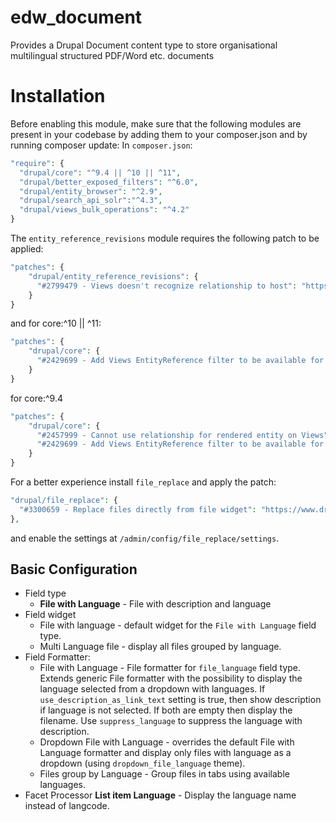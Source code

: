 # edw_document

Provides a Drupal Document content type to store organisational multilingual 
structured PDF/Word etc. documents

# Installation

Before enabling this module, make sure that the following modules are present in your codebase by adding them to your composer.json and by running composer update:
In `composer.json`:

```php
"require": {
  "drupal/core": "^9.4 || ^10 || ^11",
  "drupal/better_exposed_filters": "^6.0",
  "drupal/entity_browser": "^2.9",
  "drupal/search_api_solr":"^4.3",
  "drupal/views_bulk_operations": "^4.2"
}
```
The `entity_reference_revisions` module requires the following patch to be applied:

```php
"patches": {
    "drupal/entity_reference_revisions": {
      "#2799479 - Views doesn't recognize relationship to host": "https://www.drupal.org/files/issues/2022-06-01/entity_reference_revisions-relationship_host_id-2799479-176.patch"
    }
}
```

and for core:^10 || ^11:

```php
"patches": {
    "drupal/core": {
      "#2429699 - Add Views EntityReference filter to be available for all entity reference fields":"https://git.drupalcode.org/project/drupal/-/merge_requests/3086.patch"
    }
}
```
for core:^9.4
```php
"patches": {
    "drupal/core": {
      "#2457999 - Cannot use relationship for rendered entity on Views": "https://www.drupal.org/files/issues/2023-01-04/2457999-9.5.x-309.patch",
      "#2429699 - Add Views EntityReference filter to be available for all entity reference fields":"https://git.drupalcode.org/project/drupal/-/merge_requests/3086.patch"
    }
}
```

For a better experience install `file_replace` and apply the patch:

```php
"drupal/file_replace": {
  "#3300659 - Replace files directly from file widget": "https://www.drupal.org/files/issues/2024-02-04/3300659-31-file-replace-button--seven-themes.patch"
},
```
and enable the settings at `/admin/config/file_replace/settings`.

## Basic Configuration

- Field type
  - **File with Language** - File with description and language
- Field widget
  - File with language - default widget for the `File with Language` field type.
  - Multi Language file - display all files grouped by language.
- Field Formatter:
  - File with Language - File formatter for `file_language` field type. Extends 
generic File formatter with the 
possibility to display the language selected from a dropdown with languages. If 
`use_description_as_link_text` setting is true, then show description if 
language is not selected. If both are empty then display the filename. Use
`suppress_language` to suppress the language with description.
  - Dropdown File with Language - overrides the default File with Language 
formatter and display only files with language as a dropdown (using 
`dropdown_file_language` theme).
  - Files group by Language - Group files in tabs using available languages.
- Facet Processor **List item Language** - Display the language name instead 
of langcode.
